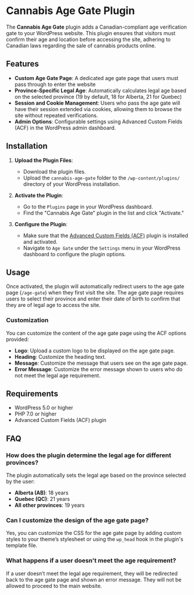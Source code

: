 # Cannabis Age Gate Plugin

The **Cannabis Age Gate** plugin adds a Canadian-compliant age verification gate to your WordPress website. This plugin ensures that visitors must confirm their age and location before accessing the site, adhering to Canadian laws regarding the sale of cannabis products online.

## Features

- **Custom Age Gate Page**: A dedicated age gate page that users must pass through to enter the website
- **Province-Specific Legal Age**: Automatically calculates legal age based on the selected province (19 by default, 18 for Alberta, 21 for Quebec)
- **Session and Cookie Management**: Users who pass the age gate will have their session extended via cookies, allowing them to browse the site without repeated verifications.
- **Admin Options**: Configurable settings using Advanced Custom Fields (ACF) in the WordPress admin dashboard.

## Installation

1.  **Upload the Plugin Files**:

    - Download the plugin files.
    - Upload the `cannabis-age-gate` folder to the `/wp-content/plugins/` directory of your WordPress installation.

2.  **Activate the Plugin**:

    - Go to the `Plugins` page in your WordPress dashboard.
    - Find the "Cannabis Age Gate" plugin in the list and click "Activate."

3.  **Configure the Plugin**:

    - Make sure that the [Advanced Custom Fields (ACF)](https://www.advancedcustomfields.com/) plugin is installed and activated.
    - Navigate to `Age Gate` under the `Settings` menu in your WordPress dashboard to configure the plugin options.

## Usage

Once activated, the plugin will automatically redirect users to the age gate page (`/age-gate`) when they first visit the site. The age gate page requires users to select their province and enter their date of birth to confirm that they are of legal age to access the site.

### Customization

You can customize the content of the age gate page using the ACF options provided:

- **Logo**: Upload a custom logo to be displayed on the age gate page.
- **Heading**: Customize the heading text.
- **Message**: Customize the message that users see on the age gate page.
- **Error Message**: Customize the error message shown to users who do not meet the legal age requirement.

## Requirements

- WordPress 5.0 or higher
- PHP 7.0 or higher
- Advanced Custom Fields (ACF) plugin

## FAQ

### How does the plugin determine the legal age for different provinces?

The plugin automatically sets the legal age based on the province selected by the user:

- **Alberta (AB)**: 18 years
- **Quebec (QC)**: 21 years
- **All other provinces**: 19 years

### Can I customize the design of the age gate page?

Yes, you can customize the CSS for the age gate page by adding custom styles to your theme’s stylesheet or using the `wp_head` hook in the plugin's template file.

### What happens if a user doesn't meet the age requirement?

If a user doesn’t meet the legal age requirement, they will be redirected back to the age gate page and shown an error message. They will not be allowed to proceed to the main website.
